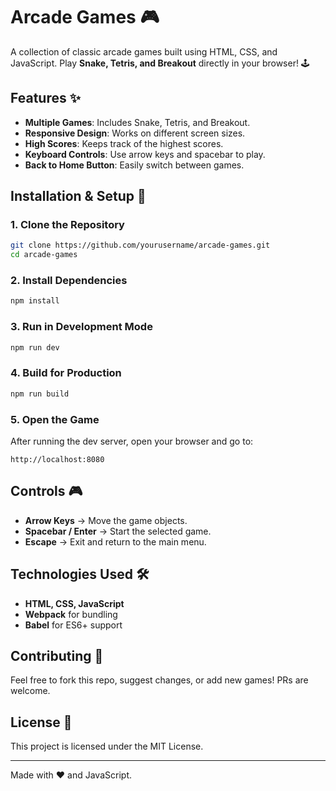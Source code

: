 # Arcade Games 🎮

A collection of classic arcade games built using HTML, CSS, and JavaScript. Play **Snake, Tetris, and Breakout** directly in your browser! 🕹️

## Features ✨

- **Multiple Games**: Includes Snake, Tetris, and Breakout.
- **Responsive Design**: Works on different screen sizes.
- **High Scores**: Keeps track of the highest scores.
- **Keyboard Controls**: Use arrow keys and spacebar to play.
- **Back to Home Button**: Easily switch between games.

## Installation & Setup 🚀

### 1. Clone the Repository

```bash
git clone https://github.com/yourusername/arcade-games.git
cd arcade-games
```

### 2. Install Dependencies

```bash
npm install
```

### 3. Run in Development Mode

```bash
npm run dev
```

### 4. Build for Production

```bash
npm run build
```

### 5. Open the Game

After running the dev server, open your browser and go to:

```
http://localhost:8080
```

## Controls 🎮

- **Arrow Keys** → Move the game objects.
- **Spacebar / Enter** → Start the selected game.
- **Escape** → Exit and return to the main menu.

## Technologies Used 🛠️

- **HTML, CSS, JavaScript**
- **Webpack** for bundling
- **Babel** for ES6+ support

## Contributing 🤝

Feel free to fork this repo, suggest changes, or add new games! PRs are welcome.

## License 📜

This project is licensed under the MIT License.

---

Made with ❤️ and JavaScript.
 

